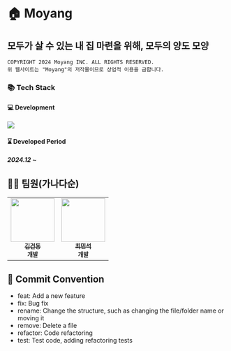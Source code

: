 # 🏠 Moyang
## 모두가 살 수 있는 내 집 마련을 위해, 모두의 양도 모양
```
COPYRIGHT 2024 Moyang INC. ALL RIGHTS RESERVED.
위 웹사이트는 "Moyang"의 저작물이므로 상업적 이용을 금합니다.
```

### 📚 Tech Stack
#### 💻 Development
<img src="https://skillicons.dev/icons?i=java,spring,mysql,html,css,js,docker& perline="/>

#### ⌛ Developed Period
##### 2024.12 ~

## 🧑‍🦲 팀원(가나다순)

<table>
  <tbody>
    <tr>
      <td align="center"><a href="https://github.com/astrraglus03"><img src="https://avatars.githubusercontent.com/u/104690434?v=4" width="100px;" alt=""/><br /><sub><b>김건동</b></sub></a><br /><sub><b>개발</b></sub></td>
      <td align="center"><a href="https://github.com/mstagon"><img src="https://avatars.githubusercontent.com/u/83182868?v=4" width="100px;" alt=""/><br /><sub><b>최민석</b></sub></a><br /><sub><b>개발</b></sub></td>
    </tr>
  </tbody>
</table>

## 🎯 Commit Convention

- feat: Add a new feature
- fix: Bug fix
- rename: Change the structure, such as changing the file/folder name or moving it
- remove: Delete a file
- refactor: Code refactoring
- test: Test code, adding refactoring tests
